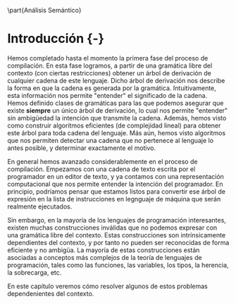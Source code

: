 \part{Análisis Semántico}

# Introducción {-}

Hemos completado hasta el momento la primera fase del proceso de compilación. En esta fase logramos, a partir de una gramática libre del contexto (con ciertas restricciones) obtener un árbol de derivación de cualquier cadena de este lenguaje. Dicho árbol de derivación nos describe la forma en que la cadena es generada por la gramática. Intuitivamente, esta información nos permite "entender" el significado de la cadena. Hemos definido clases de gramáticas para las que podemos asegurar que existe **siempre** un único árbol de derivación, lo cual nos permite "entender" sin ambigüedad la intención que transmite la cadena. Además, hemos visto como  construir algoritmos eficientes (de complejidad lineal) para obtener este árbol para toda cadena del lenguaje. Más aún, hemos visto algoritmos que nos permiten detectar una cadena que no pertenece al lenguaje lo antes posible, y determinar exactamente el motivo.

En general hemos avanzado considerablemente en el proceso de compilación. Empezamos con una cadena de texto escrita por el programador en un editor de texto, y ya contamos con una representación computacional que nos permite entender la intención del programador. En principio, podríamos pensar que estamos listos para convertir ese árbol de expresión en la lista de instrucciones en legnguaje de máquina que serán realmente ejecutados.

Sin embargo, en la mayoría de los lenguajes de programación interesantes, existen muchas construcciones inválidas que no podemos expresar con una gramática libre del contexto. Estas construcciones son intrínsicamente dependientes del contexto, y por tanto no pueden ser reconocidas de forma eficiente y no ambigüa. La mayoría de estas construcciones están asociadas a conceptos más complejos de la teoría de lenguajes de programación, tales como las funciones, las variables, los tipos, la herencia, la sobrecarga, etc.

En este capítulo veremos cómo resolver algunos de estos problemas dependenientes del contexto.
